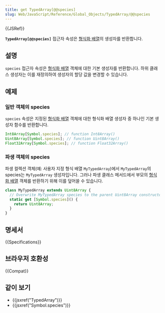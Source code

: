 ```yaml
---
title: get TypedArray[@@species]
slug: Web/JavaScript/Reference/Global_Objects/TypedArray/@@species
---
```


{{JSRef}}

**`TypedArray[@@species]`** 접근자 속성은 [형식화 배열](/ko/docs/Web/JavaScript/Reference/Global_Objects/TypedArray#typedarray_객체)의 생성자를 반환합니다.

## 설명

`species` 접근자 속성은 [형식화 배열](/ko/docs/Web/JavaScript/Reference/Global_Objects/TypedArray#typedarray_객체) 객체에 대한 기본 생성자를 반환합니다. 하위 클래스 생성자는 이를 재정의하여 생성자의 할당 값을 변경할 수 있습니다.

## 예제

### 일반 객체의 species

`species` 속성은 지정된 [형식화 배열](/ko/docs/Web/JavaScript/Reference/Global_Objects/TypedArray#typedarray_객체) 객체에 대한 형식화 배열 생성자 중 하나인 기본 생성자 함수를 반환합니다.

```js
Int8Array[Symbol.species]; // function Int8Array()
Uint8Array[Symbol.species]; // function Uint8Array()
Float32Array[Symbol.species]; // function Float32Array()
```

### 파생 객체의 species

파생 컬렉션 객체(예: 사용자 지정 형식 배열 `MyTypedArray`)에서 `MyTypedArray`의 species는 `MyTypedArray` 생성자입니다. 그러나 파생 클래스 메서드에서 부모의 [형식화 배열](/ko/docs/Web/JavaScript/Reference/Global_Objects/TypedArray#typedarray_객체) 객체를 반환하기 위해 이를 덮어쓸 수 있습니다.

```js
class MyTypedArray extends Uint8Array {
  // Overwrite MyTypedArray species to the parent Uint8Array constructor
  static get [Symbol.species]() {
    return Uint8Array;
  }
}
```

## 명세서

{{Specifications}}

## 브라우저 호환성

{{Compat}}

## 같이 보기

- {{jsxref("TypedArray")}}
- {{jsxref("Symbol.species")}}
